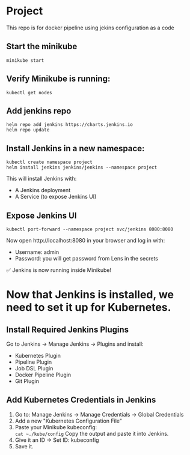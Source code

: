 # Project
This repo is for docker pipeline using jekins configuration as a code

## Start the minikube
 `minikube start` 

## Verify Minikube is running:
 `kubectl get nodes`

## Add jenkins repo 
 `helm repo add jenkins https://charts.jenkins.io` \
 `helm repo update` 

## Install Jenkins in a new namespace:
 `kubectl create namespace project` \
 `helm install jenkins jenkins/jenkins --namespace project`

This will install Jenkins with:
* A Jenkins deployment
* A Service (to expose Jenkins UI)

## Expose Jenkins UI
`kubectl port-forward --namespace project svc/jenkins 8080:8080` 

Now open http://localhost:8080 in your browser and log in with:
* Username: admin 
* Password: you will get password from Lens in the secrets 

✅ Jenkins is now running inside Minikube!

# Now that Jenkins is installed, we need to set it up for Kubernetes.
## Install Required Jenkins Plugins
Go to Jenkins → Manage Jenkins → Plugins and install:
* Kubernetes Plugin
* Pipeline Plugin
* Job DSL Plugin
* Docker Pipeline Plugin
* Git Plugin

## Add Kubernetes Credentials in Jenkins
1. Go to: Manage Jenkins → Manage Credentials → Global Credentials
2. Add a new "Kubernetes Configuration File"
3. Paste your Minikube kubeconfig: \
`cat ~./kube/config`
Copy the output and paste it into Jenkins.
4. Give it an ID → Set ID: kubeconfig
5. Save it.
